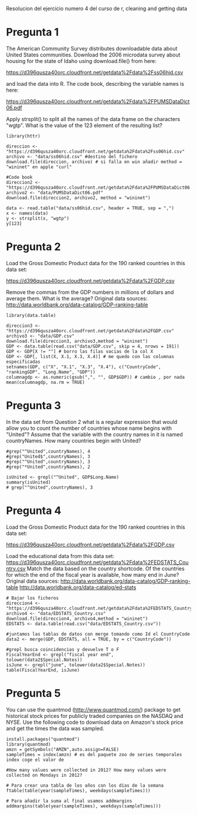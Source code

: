 Resolucion del ejercicio numero 4 del curso de r, cleaning and getting data

# Pregunta 1
The American Community Survey distributes downloadable data about United States communities. 
Download the 2006 microdata survey about housing for the state of Idaho using download.file() from here:  

<https://d396qusza40orc.cloudfront.net/getdata%2Fdata%2Fss06hid.csv>

and load the data into R. The code book, describing the variable names is here:  

<https://d396qusza40orc.cloudfront.net/getdata%2Fdata%2FPUMSDataDict06.pdf>

Apply strsplit() to split all the names of the data frame on the characters "wgtp". 
What is the value of the 123 element of the resulting list?

```{r}
library(httr) 

direccion <- "https://d396qusza40orc.cloudfront.net/getdata%2Fdata%2Fss06hid.csv"
archivo <- "data/ss06hid.csv" #destino del fichero
download.file(direccion, archivo) # si falla en win añadir method = "wininet" en apple "curl"

#Code book
direccion2 <- "https://d396qusza40orc.cloudfront.net/getdata%2Fdata%2FPUMSDataDict06.pdf"
archivo2 <- "data/PUMSDataDict06.pdf"
download.file(direccion2, archivo2, method = "wininet")

data <- read.table("data/ss06hid.csv", header = TRUE, sep = ",")
x <- names(data)
y <- strsplit(x, "wgtp")
y[123]
```

# Pregunta 2
Load the Gross Domestic Product data for the 190 ranked countries in this data set:

<https://d396qusza40orc.cloudfront.net/getdata%2Fdata%2FGDP.csv>

Remove the commas from the GDP numbers in millions of dollars and average them. What is the average?
Original data sources: <http://data.worldbank.org/data-catalog/GDP-ranking-table> 

```{r}
library(data.table)

direccion3 <- "https://d396qusza40orc.cloudfront.net/getdata%2Fdata%2FGDP.csv"
archivo3 <- "data/GDP.csv"
download.file(direccion3, archivo3,method = "wininet")
GDP <- data.table(read.csv("data/GDP.csv", skip = 4, nrows = 191))
GDP <- GDP[X != ""] # borro las filas vacias de la col X
GDP <- GDP[, list(X, X.1, X.3, X.4)] # me quedo con las columnas especificadas
setnames(GDP, c("X", "X.1", "X.3", "X.4"), c("CountryCode", "rankingGDP", "Long.Name", "GDP"))
columnagdp <- as.numeric(gsub(",", "", GDP$GDP)) # cambio , por nada
mean(columnagdp, na.rm = TRUE) 
```

# Pregunta 3
In the data set from Question 2 what is a regular expression that would allow you to count the number of countries 
whose name begins with "United"? 
Assume that the variable with the country names in it is named countryNames. How many countries begin with United? 
```{r}
#grep("^United",countryNames), 4
#grep("United$",countryNames), 3
#grep("^United",countryNames), 3
#grep("*United",countryNames), 2 

isUnited <- grepl("^United", GDP$Long.Name) 
summary(isUnited)
# grep("^United",countryNames), 3
```
# Pregunta 4
Load the Gross Domestic Product data for the 190 ranked countries in this data set:

<https://d396qusza40orc.cloudfront.net/getdata%2Fdata%2FGDP.csv>

Load the educational data from this data set:
<https://d396qusza40orc.cloudfront.net/getdata%2Fdata%2FEDSTATS_Country.csv>
Match the data based on the country shortcode. Of the countries for which the end of the fiscal year is available, 
how many end in June?
Original data sources:
<http://data.worldbank.org/data-catalog/GDP-ranking-table>
<http://data.worldbank.org/data-catalog/ed-stats> 


```{r}
# Bajar los ficheros
direccion4 <- "https://d396qusza40orc.cloudfront.net/getdata%2Fdata%2FEDSTATS_Country.csv"
archivo4 <- "data/EDSTATS_Country.csv"
download.file(direccion4, archivo4,method = "wininet")
EDSTATS <- data.table(read.csv("data/EDSTATS_Country.csv"))

#juntamos las tablas de datos con merge tomando como Id el CountryCode
data2 <- merge(GDP, EDSTATS, all = TRUE, by = c("CountryCode"))

#grepl busca coincidencias y devuelve T o F
FiscalYearEnd <- grepl("fiscal year end", tolower(data2$Special.Notes))
isJune <- grepl("june", tolower(data2$Special.Notes))
table(FiscalYearEnd, isJune)
```
# Pregunta 5
You can use the quantmod (http://www.quantmod.com/) package to get historical stock prices for publicly traded 
companies on the NASDAQ and NYSE. Use the following code to download data on Amazon's stock price and get the times 
the data was sampled.

```{r}
install.packages("quantmod")
library(quantmod)
amzn = getSymbols("AMZN",auto.assign=FALSE)
sampleTimes = index(amzn) # es del paquete zoo de series temporales index coge el valor de 

#How many values were collected in 2012? How many values were collected on Mondays in 2012?

# Para crear una tabla de los años con los días de la semana
ftable(table(year(sampleTimes), weekdays(sampleTimes)))

# Para añadir la suma al final usamos addmargins
addmargins(table(year(sampleTimes), weekdays(sampleTimes)))

```
